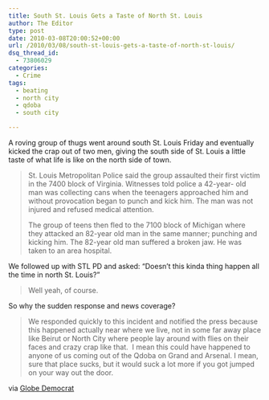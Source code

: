 ```yaml
---
title: South St. Louis Gets a Taste of North St. Louis
author: The Editor
type: post
date: 2010-03-08T20:00:52+00:00
url: /2010/03/08/south-st-louis-gets-a-taste-of-north-st-louis/
dsq_thread_id:
  - 73806029
categories:
  - Crime
tags:
  - beating
  - north city
  - qdoba
  - south city

---
```

A roving group of thugs went around south St. Louis Friday and eventually kicked the crap out of two men, giving the south side of St. Louis a little taste of what life is like on the north side of town.

> St. Louis Metropolitan Police said the group assaulted their first victim in the 7400 block of Virginia. Witnesses told police a 42-year- old man was collecting cans when the teenagers approached him and without provocation began to punch and kick him. The man was not injured and refused medical attention.
> 
> The group of teens then fled to the 7100 block of Michigan where they attacked an 82-year old man in the same manner; punching and kicking him. The 82-year old man suffered a broken jaw. He was taken to an area hospital.

We followed up with STL PD and asked: &#8220;Doesn&#8217;t this kinda thing happen all the time in north St. Louis?&#8221;

> Well yeah, of course.

So why the sudden response and news coverage?

> We responded quickly to this incident and notified the press because this happened actually near where we live, not in some far away place like Beirut or North City where people lay around with flies on their faces and crazy crap like that.  I mean this could have happened to anyone of us coming out of the Qdoba on Grand and Arsenal. I mean, sure that place sucks, but it would suck a lot more if you got jumped on your way out the door.

via <a href="http://www.globe-democrat.com/news/2010/mar/06/group-teens-attack-two-men-south-st-louis/" target="_blank">Globe Democrat</a>